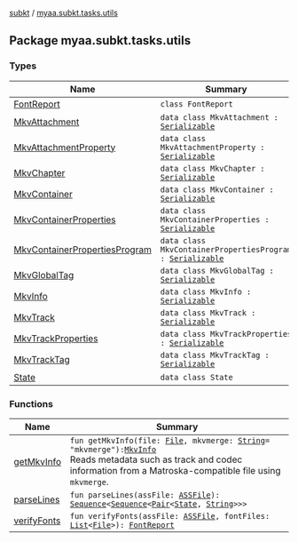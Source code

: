 [subkt](../index.md) / [myaa.subkt.tasks.utils](./index.md)

## Package myaa.subkt.tasks.utils

### Types

| Name | Summary |
|---|---|
| [FontReport](-font-report/index.md) | `class FontReport` |
| [MkvAttachment](-mkv-attachment/index.md) | `data class MkvAttachment : `[`Serializable`](https://docs.oracle.com/javase/9/docs/api/java/io/Serializable.html) |
| [MkvAttachmentProperty](-mkv-attachment-property/index.md) | `data class MkvAttachmentProperty : `[`Serializable`](https://docs.oracle.com/javase/9/docs/api/java/io/Serializable.html) |
| [MkvChapter](-mkv-chapter/index.md) | `data class MkvChapter : `[`Serializable`](https://docs.oracle.com/javase/9/docs/api/java/io/Serializable.html) |
| [MkvContainer](-mkv-container/index.md) | `data class MkvContainer : `[`Serializable`](https://docs.oracle.com/javase/9/docs/api/java/io/Serializable.html) |
| [MkvContainerProperties](-mkv-container-properties/index.md) | `data class MkvContainerProperties : `[`Serializable`](https://docs.oracle.com/javase/9/docs/api/java/io/Serializable.html) |
| [MkvContainerPropertiesProgram](-mkv-container-properties-program/index.md) | `data class MkvContainerPropertiesProgram : `[`Serializable`](https://docs.oracle.com/javase/9/docs/api/java/io/Serializable.html) |
| [MkvGlobalTag](-mkv-global-tag/index.md) | `data class MkvGlobalTag : `[`Serializable`](https://docs.oracle.com/javase/9/docs/api/java/io/Serializable.html) |
| [MkvInfo](-mkv-info/index.md) | `data class MkvInfo : `[`Serializable`](https://docs.oracle.com/javase/9/docs/api/java/io/Serializable.html) |
| [MkvTrack](-mkv-track/index.md) | `data class MkvTrack : `[`Serializable`](https://docs.oracle.com/javase/9/docs/api/java/io/Serializable.html) |
| [MkvTrackProperties](-mkv-track-properties/index.md) | `data class MkvTrackProperties : `[`Serializable`](https://docs.oracle.com/javase/9/docs/api/java/io/Serializable.html) |
| [MkvTrackTag](-mkv-track-tag/index.md) | `data class MkvTrackTag : `[`Serializable`](https://docs.oracle.com/javase/9/docs/api/java/io/Serializable.html) |
| [State](-state/index.md) | `data class State` |

### Functions

| Name | Summary |
|---|---|
| [getMkvInfo](get-mkv-info.md) | `fun getMkvInfo(file: `[`File`](https://docs.oracle.com/javase/9/docs/api/java/io/File.html)`, mkvmerge: `[`String`](https://kotlinlang.org/api/latest/jvm/stdlib/kotlin/-string/index.html)` = "mkvmerge"): `[`MkvInfo`](-mkv-info/index.md)<br>Reads metadata such as track and codec information from a Matroska-compatible file using `mkvmerge`. |
| [parseLines](parse-lines.md) | `fun parseLines(assFile: `[`ASSFile`](../myaa.subkt.ass/-a-s-s-file/index.md)`): `[`Sequence`](https://kotlinlang.org/api/latest/jvm/stdlib/kotlin.sequences/-sequence/index.html)`<`[`Sequence`](https://kotlinlang.org/api/latest/jvm/stdlib/kotlin.sequences/-sequence/index.html)`<`[`Pair`](https://kotlinlang.org/api/latest/jvm/stdlib/kotlin/-pair/index.html)`<`[`State`](-state/index.md)`, `[`String`](https://kotlinlang.org/api/latest/jvm/stdlib/kotlin/-string/index.html)`>>>` |
| [verifyFonts](verify-fonts.md) | `fun verifyFonts(assFile: `[`ASSFile`](../myaa.subkt.ass/-a-s-s-file/index.md)`, fontFiles: `[`List`](https://kotlinlang.org/api/latest/jvm/stdlib/kotlin.collections/-list/index.html)`<`[`File`](https://docs.oracle.com/javase/9/docs/api/java/io/File.html)`>): `[`FontReport`](-font-report/index.md) |
